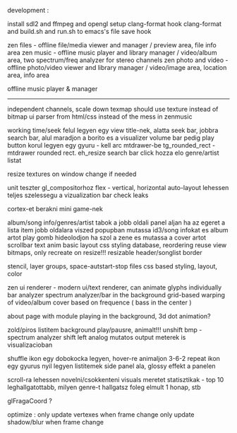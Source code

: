 development :

install sdl2 and ffmpeg and opengl
setup clang-format
hook clang-format and build.sh and run.sh to emacs's file save hook

zen files - offline file/media viewer and manager / preview area, file info area
zen music - offline music player and library manager / video/album area, two spectrum/freq analyzer for stereo channels
zen photo and video - offline photo/video viewer and library manager / video/image area, location area, info area

offline music player & manager

---

independent channels, scale down
texmap should use texture instead of bitmap
ui parser from html/css instead of the mess in zenmusic

working time/seek
felul legyen egy view title-nek, alatta seek bar, jobbra search bar, alul maradjon a borito es a visualizer
volume bar pedig play button korul legyen egy gyuru - kell arc mtdrawer-be
tg_rounded_rect - mtdrawer rounded rect. eh_resize
search bar click hozza elo genre/artist listat

resize textures on window change if needed

unit teszter gl_compositorhoz
flex - vertical, horizontal auto-layout
lehessen teljes szelessegu a vizualization bar
check leaks

cortex-et berakni mini game-nek

album/song info/genres/artist tabok a jobb oldali panel aljan
ha az egeret a lista item jobb oldalara viszed popupban mutassa id3/song infokat es album artot
play gomb hideolodjon ha szol a zene es mutassa a cover artot
scrollbar
text anim
basic layout
css styling
database, reordering
reuse view bitmaps, only recreate on resize!!!
resizable header/songlist border

stencil, layer groups, space-autstart-stop files
css based styling, layout, color

zen ui renderer - modern ui/text renderer, can animate glyphs individually
bar analyzer
spectrum analyzer/bar in the background
grid-based warping of video/album cover based on frequence ( bass in the center )

about page with module playing in the background, 3d dot animation?

zold/piros listitem background play/pausre, animalt!!!
unshift bmp - spectrum analyzer shift left
analog mutatos output meterek is visualizacioban

shuffle ikon egy dobokocka legyen, hover-re animaljon 3-6-2
repeat ikon egy gyurus nyil legyen
listitemek side panel ala, glossy effekt a panelen

scroll-ra lehessen novelni/csokkenteni visuals meretet
statisztikak - top 10 leghallgatottabb, milyen genre-t hallgatsz foleg elmult 1 honap, stb

glFragaCoord ?

optimize :
only update vertexes when frame change
only update shadow/blur when frame change
